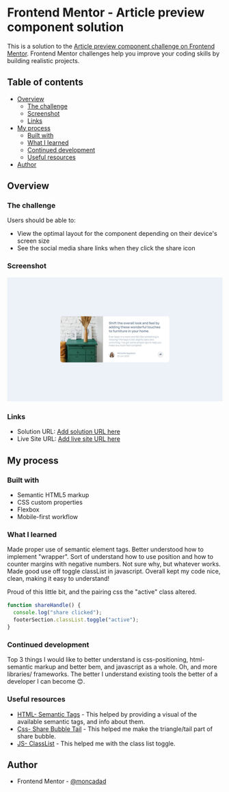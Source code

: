 # Frontend Mentor - Article preview component solution

This is a solution to the [Article preview component challenge on Frontend Mentor](https://www.frontendmentor.io/challenges/article-preview-component-dYBN_pYFT). Frontend Mentor challenges help you improve your coding skills by building realistic projects.

## Table of contents

- [Overview](#overview)
  - [The challenge](#the-challenge)
  - [Screenshot](#screenshot)
  - [Links](#links)
- [My process](#my-process)
  - [Built with](#built-with)
  - [What I learned](#what-i-learned)
  - [Continued development](#continued-development)
  - [Useful resources](#useful-resources)
- [Author](#author)

## Overview

### The challenge

Users should be able to:

- View the optimal layout for the component depending on their device's screen size
- See the social media share links when they click the share icon

### Screenshot

![](./screenshot.jpg)

### Links

- Solution URL: [Add solution URL here](https://your-solution-url.com)
- Live Site URL: [Add live site URL here](https://your-live-site-url.com)

## My process

### Built with

- Semantic HTML5 markup
- CSS custom properties
- Flexbox
- Mobile-first workflow

### What I learned

Made proper use of semantic element tags.
Better understood how to implement "wrapper".
Sort of understand how to use position and how to counter margins with negative numbers. Not sure why, but whatever works.
Made good use off toggle classList in javascript.
Overall kept my code nice, clean, making it easy to understand!

Proud of this little bit, and the pairing css the "active" class altered.

```js
function shareHandle() {
  console.log("share clicked");
  footerSection.classList.toggle("active");
}
```

### Continued development

Top 3 things I would like to better understand is css-positioning, html-semantic markup and better bem, and javascript as a whole.
Oh, and more libraries/ frameworks. The better I understand existing tools the better of a developer I can become 😊.

### Useful resources

- [HTML- Semantic Tags](https://www.w3schools.com/html/html5_semantic_elements.asp) - This helped by providing a visual of the available semantic tags, and info about them.
- [Css- Share Bubble Tail](https://www.geeksforgeeks.org/how-to-create-triangle-in-css/) - This helped me make the triangle/tail part of share bubble.
- [JS- ClassList](https://www.w3schools.com/howto/howto_js_toggle_class.asp) - This helped me with the class list toggle.

## Author

- Frontend Mentor - [@moncadad](https://www.frontendmentor.io/profile/moncadad)
